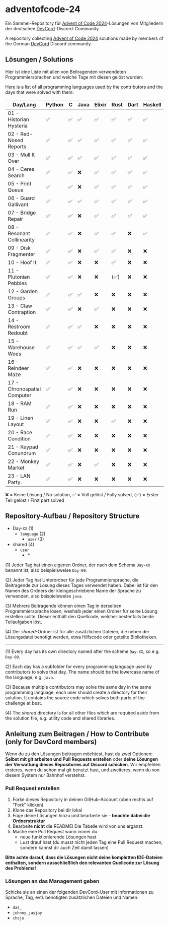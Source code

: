 # adventofcode-24

Ein Sammel-Repository für [Advent of Code 2024](https://adventofcode.com/2024)-Lösungen von Mitgliedern der deutschen [DevCord](https://discord.gg/devcordde)-Discord-Community.

A repository collecting [Advent of Code 2024](https://adventofcode.com/2024) solutions made by members of the German [DevCord](https://discord.gg/devcordde) Discord community.

## Lösungen / Solutions

Hier ist eine Liste mit allen von Beitragenden verwendeten Programmiersprachen und welche Tage mit diesen gelöst wurden:

Here is a list of all programming languages used by the contributors and the days that were solved with them:

| Day/Lang                    | Python | C | Java | Elixir | Rust | Dart | Haskell | Kotlin | Lean | Uiua | R | TypeScript | Ruby | Zig | Bash | Go | JavaScript |
|-----------------------------|--------|---|------|--------|------|------|---------|--------|------|------|---|------------|------|-----|------|----|------------|
| 01 - Historian Hysteria     | ✅      | ✅ | ✅    | ✅      | ✅    | ✅    | ✅       | ✅      | ✅    | ✅    | ✅ | ✅          | ✅    | ✅   | ❌    | ✅  | ✅          |
| 02 - Red-Nosed Reports      | ✅      | ✅ | ✅    | ✅      | ✅    | ✅    | ✅       | ✅      | ✅    | ✅    | ✅ | ✅          | ✅    | ✅   | ❌    | ✅  | ❌          |
| 03 - Mull It Over           | ✅      | ✅ | ✅    | ✅      | ✅    | ✅    | ✅       | ✅      | ✅    | ✅    | ✅ | ✅          | ✅    | ✅   | ✅    | ❌  | ❌          |
| 04 - Ceres Search           | ✅      | ✅ | ❌    | ✅      | ✅    | ✅    | ✅       | ❌      | ✅    | ✅    | ✅ | ✅          | ❌    | ❌   | ✅    | ❌  | ❌          |
| 05 - Print Queue            | ✅      | ✅ | ❌    | ✅      | ✅    | ✅    | ✅       | (✅)    | ✅    | (✅)  | ✅ | ❌          | ❌    | ❌   | ❌    | ❌  | ❌          |
| 06 - Guard Gallivant        | ✅      | ✅ | ✅    | ✅      | ✅    | ✅    | ✅       | ✅      | ❌    | ❌    | ❌ | ❌          | ❌    | ❌   | ❌    | ❌  | ❌          |
| 07 - Bridge Repair          | ✅      | ✅ | ❌    | ✅      | ✅    | ✅    | ✅       | ✅      | ❌    | ❌    | ❌ | ❌          | ❌    | ❌   | ❌    | ❌  | ❌          |
| 08 - Resonant Collinearity  | ✅      | ✅ | ❌    | ✅      | ✅    | ❌    | ✅       | ❌      | ❌    | ❌    | ❌ | ❌          | ❌    | ❌   | ❌    | ❌  | ❌          |
| 09 - Disk Fragmenter        | ✅      | ✅ | ❌    | ✅      | ✅    | ❌    | ❌       | ❌      | ❌    | ❌    | ❌ | ❌          | ❌    | ❌   | ❌    | ❌  | ❌          |
| 10 - Hoof It                | ✅      | ✅ | ❌    | ❌      | ✅    | ❌    | ❌       | ❌      | ❌    | ❌    | ❌ | ❌          | ❌    | ❌   | ❌    | ❌  | ❌          |
| 11 - Plutonian Pebbles      | ✅      | ✅ | ❌    | ❌      | (✅)  | ❌    | ❌       | ❌      | ❌    | ❌    | ❌ | ❌          | ❌    | ❌   | ❌    | ❌  | ❌          |
| 12 - Garden Groups          | ✅      | ✅ | ✅    | ❌      | ❌    | ❌    | ❌       | ❌      | ❌    | ❌    | ❌ | ❌          | ❌    | ❌   | ❌    | ❌  | ❌          |
| 13 - Claw Contraption       | ✅      | ✅ | ❌    | ✅      | ❌    | ❌    | ❌       | ❌      | ❌    | ❌    | ❌ | ❌          | ❌    | ❌   | ❌    | ❌  | ❌          |
| 14 - Restroom Redoubt       | ✅      | ✅ | ✅    | ❌      | ❌    | ❌    | ❌       | ❌      | ❌    | ❌    | ❌ | ❌          | ❌    | ❌   | ❌    | ❌  | ❌          |
| 15 - Warehouse Woes         | ✅      | ✅ | ✅    | ✅      | ❌    | ❌    | ❌       | ❌      | ❌    | ❌    | ❌ | ❌          | ❌    | ❌   | ❌    | ❌  | ❌          |
| 16 - Reindeer Maze          | ✅      | ✅ | ❌    | ❌      | ❌    | ❌    | ❌       | ❌      | ❌    | ❌    | ❌ | ❌          | ❌    | ❌   | ❌    | ❌  | ❌          |
| 17 - Chronospatial Computer | ✅      | ✅ | ❌    | ❌      | ❌    | ❌    | ❌       | ❌      | ❌    | ❌    | ❌ | ❌          | ❌    | ❌   | ❌    | ❌  | ❌          |
| 18 - RAM Run                | ✅      | ✅ | ❌    | ❌      | ❌    | ❌    | ❌       | ❌      | ❌    | ❌    | ❌ | ❌          | ❌    | ❌   | ❌    | ❌  | ❌          |
| 19 - Linen Layout           | ✅      | ✅ | ❌    | ❌      | ✅    | ❌    | ❌       | ✅      | ❌    | ❌    | ❌ | ❌          | ❌    | ❌   | (✅)  | ❌  | ❌          |
| 20 - Race Condition         | ✅      | ✅ | ❌    | ❌      | ❌    | ❌    | ❌       | ❌      | ❌    | ❌    | ❌ | ❌          | ❌    | ❌   | ❌    | ❌  | ❌          |
| 21 - Keypad Conundrum       | ✅      | ✅ | ❌    | ❌      | ❌    | ❌    | ❌       | ❌      | ❌    | ❌    | ❌ | ❌          | ❌    | ❌   | ❌    | ❌  | ❌          |
| 22 - Monkey Market          | ✅      | ✅ | ❌    | ✅      | ❌    | ❌    | ❌       | ❌      | ❌    | ❌    | ❌ | ❌          | ❌    | ❌   | ❌    | ❌  | ❌          |
| 23 - LAN Party.             | ✅      | ✅ | ❌    | ❌      | ❌    | ❌    | ❌       | ❌      | ❌    | ❌    | ❌ | ❌          | ❌    | ❌   | ❌    | ❌  | ❌          |

❌   = Keine Lösung / No solution,
✅   = Voll gelöst / Fully solved,
(✅) = Erster Teil gelöst / First part solved

## Repository-Aufbau / Repository Structure
- Day-`XX`       (1) 
  - `language`        (2)
    - `user`    (3)
- shared        (4)
  - `user`
    - \*    

(1) Jeder Tag hat einen eigenen Ordner, der nach dem Schema `Day-XX` benannt ist, also beispielsweise `Day-09`.

(2) Jeder Tag hat Unterordner für jede Programmiersprache, die Beitragende zur Lösung dieses Tages verwendet haben. Dabei ist für den Namen des Ordners der kleingeschriebene Name der Sprache zu verwenden, also beispielsweise `java`.

(3) Mehrere Beitragende können einen Tag in derselben Programmiersprache lösen, weshalb jeder einen Ordner für seine Lösung erstellen sollte. Dieser enthält den Quellcode, welcher bestenfalls beide Teilaufgaben löst.

(4) Der *shared*-Ordner ist für alle zusätzlichen Dateien, die neben der Lösungsdatei benötigt werden, etwa Hilfscode oder geteilte Bibliotheken.

---

(1) Every day has its own directory named after the scheme `Day-XX`, so e.g. `Day-09`.

(2) Each day has a subfolder for every programming language used by contributors to solve that day. The name should be the lowercase name of the language, e.g. `java`. 

(3) Because multiple contributors may solve the same day in the same programming language, each user should create a directory for their solution. It contains the source code which solves both parts of the challenge at best.

(4) The *shared* directory is for all other files which are required aside from the solution file, e.g. utility code and shared libraries.

## Anleitung zum Beitragen / How to Contribute (only for DevCord members)
Wenn du zu den Lösungen beitragen möchtest, hast du zwei Optionen: **Selbst mit git arbeiten und Pull Requests erstellen** oder **deine Lösungen der Verwaltung dieses Repositories auf Discord schicken**. Wir empfehlen ersteres, wenn du schon mal git benutzt hast, und zweiteres, wenn du von diesem System nur Bahnhof verstehst.

### Pull Request erstellen

1. Forke dieses Repository in deinen GitHub-Account (oben rechts auf "Fork" klicken)
2. Klone das Repository bei dir lokal
3. Füge deine Lösungen hinzu und bearbeite sie - **beachte dabei die [Ordnerstruktur](#repository-aufbau--repository-structure)**
4. Bearbeite **nicht** die README! Die Tabelle wird von uns ergänzt.
5. Mache eine Pull Request wann immer du
   - neue funktionierende Lösungen hast
   - Lust drauf hast (du musst nicht jeden Tag eine Pull Request machen, sondern kannst dir auch Zeit damit lassen)

**Bitte achte darauf, dass die Lösungen nicht deine kompletten IDE-Dateien enthalten, sondern ausschließlich den relevanten Quellcode zur Lösung des Problems!**

### Lösungen an das Management geben
Schicke sie an einen der folgenden DevCord-User mit Informationen zu Sprache, Tag, evtl. benötigten zusätzlichen Dateien und Namen:
   - `das_`
   - `johnny_jayjay`
   - `chojo`
